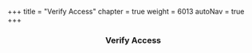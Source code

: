 +++
title = "Verify Access"
chapter = true
weight = 6013
autoNav = true
+++

<center><h3>Verify Access</h3></center>

<div style="text-align: justify">

</div>